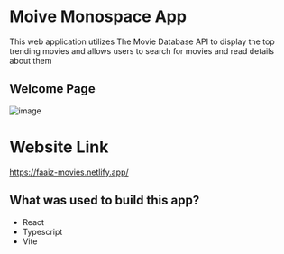 # Moive Monospace App
This web application utilizes The Movie Database API to display the top trending movies and allows users to search for movies
and read details about them

## Welcome Page
![image](https://github.com/ffarooqui2/movies-app/assets/96920961/daacf487-a409-4dae-bae0-7eba40be958b)


# Website Link
https://faaiz-movies.netlify.app/

## What was used to build this app?
- React
- Typescript
- Vite
